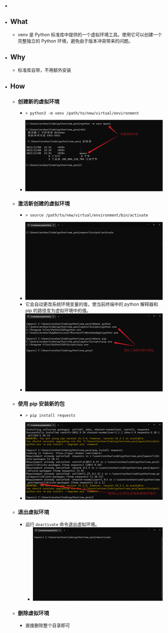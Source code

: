 -
- ## What
	- venv 是 Python 标准库中提供的一个虚拟环境工具。使用它可以创建一个完整独立的 Python 环境，避免由于版本冲突带来的问题。
- ## Why
	- 标准库自带，不用额外安装
- ## How
	- ### 创建新的虚拟环境
		- ```
		  > python3 -m venv /path/to/new/virtual/environment
		  ```
		- ![创建虚拟环境](../assets/image_1670511185666_0.png)
	- ### 激活新创建的虚拟环境
		- ```
		  > source /path/to/new/virtual/environment/bin/activate
		  ```
		- ![激活虚拟环境](../assets/venv_ex1.gif)
		- 它会自动更改系统环境变量的值，使当前终端中的 python 解释器和 pip 的路径变为虚拟环境中的值。
		- ![虚拟环境](../assets/image_1670511552218_0.png)
	- ### 使用 pip 安装新的包
		- ```
		  > pip install requests
		  ```
		- ![安装包](../assets/image_1670511635519_0.png)
	- ### 退出虚拟环境
		- 运行 `deactivate` 命令退出虚拟环境。
			- ![退出虚拟环境](../assets/venv_ex2.gif)
	- ### 删除虚拟环境
		- 直接删除整个目录即可